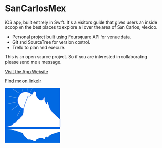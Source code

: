 # SanCarlosMex

iOS app, built entirely in Swift. It's a visitors guide that gives users an inside scoop on the best places to explore all over the area of San Carlos, Mexico.
- Personal project built using Foursquare API for venue data. 
- Git and SourceTree for version control. 
- Trello to plan and execute.

This is an open source project. So if you are interested in collaborating please send me a message.

[Visit the App Website](https://launchkit.io/websites/u4WrUcER8ko/)

[Find me on linkeIn](https://www.linkedin.com/in/albertovegagonzalez)


![alt text](https://github.com/Alberto-Vega/SanCarlosMex/blob/master/SanCarlosMex/Images.xcassets/AppIcon.appiconset/appIcon%403x.png "Logo Title Text 1")